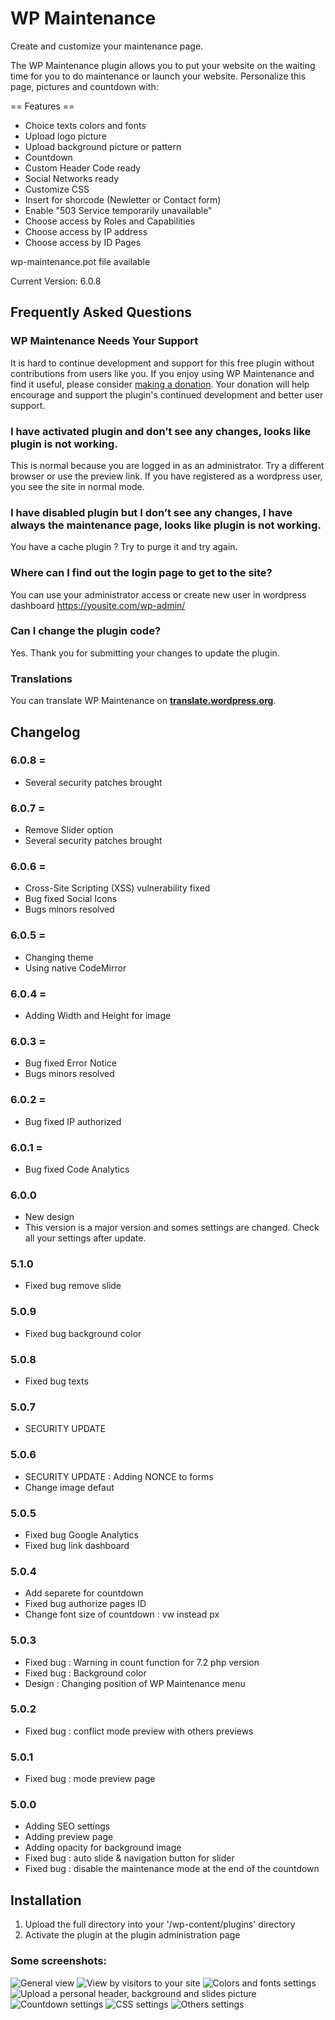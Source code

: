 # WP Maintenance

Create and customize your maintenance page.

The WP Maintenance plugin allows you to put your website on the waiting time for you to do maintenance or launch your website. Personalize this page, pictures and countdown with:

== Features ==
- Choice texts colors and fonts
- Upload logo picture
- Upload background picture or pattern
- Countdown
- Custom Header Code ready
- Social Networks ready
- Customize CSS
- Insert for shorcode (Newletter or Contact form)
- Enable "503 Service temporarily unavailable"
- Choose access by Roles and Capabilities
- Choose access by IP address
- Choose access by ID Pages

wp-maintenance.pot file available

Current Version:  6.0.8

## Frequently Asked Questions

### WP Maintenance Needs Your Support

It is hard to continue development and support for this free plugin without contributions from users like you. If you enjoy using WP Maintenance and find it useful, please consider <a href="https://www.paypal.me/RestezConnectes/25">making a donation</a>. Your donation will help encourage and support the plugin's continued development and better user support.

### I have activated plugin and don’t see any changes, looks like plugin is not working.
This is normal because you are logged in as an administrator. Try a different browser or use the preview link. If you have registered as a wordpress user, you see the site in normal mode.

###  I have disabled plugin but I don’t see any changes, I have always the maintenance page, looks like plugin is not working.
You have a cache plugin ? Try to purge it and try again.

### Where can I find out the login page to get to the site?
You can use your administrator access or create new user in wordpress dashboard
https://yousite.com/wp-admin/

### Can I change the plugin code?

Yes. Thank you for submitting your changes to update the plugin.

### Translations

You can translate WP Maintenance on [__translate.wordpress.org__](https://translate.wordpress.org/projects/wp-plugins/wp-maintenance).

## Changelog

### 6.0.8 =
* Several security patches brought

### 6.0.7 =
* Remove Slider option
* Several security patches brought

### 6.0.6 =
* Cross-Site Scripting (XSS) vulnerability fixed
* Bug fixed Social Icons
* Bugs minors resolved

### 6.0.5 =
* Changing theme
* Using native CodeMirror

### 6.0.4 =
* Adding Width and Height for image

### 6.0.3 =
* Bug fixed Error Notice
* Bugs minors resolved

### 6.0.2 =
* Bug fixed IP authorized

### 6.0.1 =
* Bug fixed Code Analytics

### 6.0.0
* New design
* This version is a major version and somes settings are changed. Check all your settings after update.

### 5.1.0
* Fixed bug remove slide

### 5.0.9
* Fixed bug background color

### 5.0.8
* Fixed bug texts

### 5.0.7
* SECURITY UPDATE

### 5.0.6
* SECURITY UPDATE : Adding NONCE to forms
* Change image defaut

### 5.0.5
* Fixed bug Google Analytics
* Fixed bug link dashboard

### 5.0.4
* Add separete for countdown
* Fixed bug authorize pages ID
* Change font size of countdown : vw instead px

### 5.0.3
* Fixed bug : Warning in count function for 7.2 php version
* Fixed bug : Background color
* Design : Changing position of WP Maintenance menu

### 5.0.2
* Fixed bug : conflict mode preview with others previews

### 5.0.1
* Fixed bug : mode preview page

### 5.0.0
* Adding SEO settings
* Adding preview page
* Adding opacity for background image
* Fixed bug : auto slide & navigation button for slider
* Fixed bug : disable the maintenance mode at the end of the countdown


## Installation
1. Upload the full directory into your '/wp-content/plugins' directory
2. Activate the plugin at the plugin administration page

### Some screenshots:

![General view](https://madeby.restezconnectes.fr/plugins/wp-maintenance/screenshot-1.png)
![View by visitors to your site](https://madeby.restezconnectes.fr/plugins/wp-maintenance/screenshot-2.png)
![Colors and fonts settings](https://madeby.restezconnectes.fr/plugins/wp-maintenance/screenshot-3.png)
![Upload a personal header, background and slides picture](https://madeby.restezconnectes.fr/plugins/wp-maintenance/screenshot-4.png)
![Countdown settings](https://madeby.restezconnectes.fr/plugins/wp-maintenance/screenshot-5.png)
![CSS settings](https://madeby.restezconnectes.fr/plugins/wp-maintenance/screenshot-6.png)
![Others settings](https://madeby.restezconnectes.fr/plugins/wp-maintenance/screenshot-7.png)
